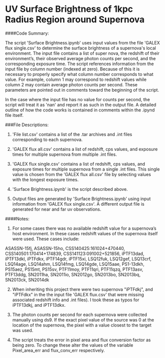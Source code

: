 # UV Surface Brightness of 1kpc Radius Region around Supernova

####Code Summary:

The script 'Surface Brightness.ipynb' uses input values from the file 'GALEX flux single.csv' to determine the surface brightness of a supernova's local environment. The input file contains a list of super nova, the redshift of their environment’s, their observed average photon counts per second, and the corresponding exposure time. The script references information from the input file by column number (indexed at zero). Because of this it is necessary to properly specify what column number corresponds to what value. For example, column 1 may correspond to redshift values while column 2 may contain average photon counts per second. These parameters are pointed out in comments toward the beginning of the script.

In the case where the input file has no value for counts per second, the script will treat it as 'nan' and report it as such in the output file. A detailed outline of how the code works is contained in comments within the .ipynd file itself.

###File Descriptions:
  1. 'File list.csv' contains a list of the .tar archives and .int files corresponding to each supernova.

  2. 'GALEX flux all.csv' contains a list of redshift, cps values, and exposure times for multiple supernova from multiple .int files.
  
  3. 'GALEX flux single.csv' contains a list of redshift, cps values, and exposure times for multiple supernova from a single .int files. This single value is chosen from the 'GALEX flux all.csv' file by selecting values with the longest exposure times.
  
  4. 'Surface Brightness.ipynb' is the script described above.
  
  5. Output files are generated by 'Surface Brightness.ipynb' using input information from 'GALEX flux single.csv'. A different output file is generated for near and far uv observations.
  
####Notes:

1. For some cases there was no available redshift value for a supernova’s host environment. In these cases redshift values of the supernova itself were used. These cases include:

  ASASSN-15fj, ASASSN-15ho, CSS140425:161024+470440, CSS140501:170414+174839, CSS141123:091002+521856, iPTF13dad, iPTF13dkl, iPTFdkx, iPTF14gdr, iPTF15xi, LSQ12fuk, LSQ12gef, LSQ13crf, LSQ14age, LSQ14ahm, LSQ14fmg, LSQ14gde, LSQ15aae, PS1-13dkh, PS15aez, PS15mt, PS15sv, PTF11moy, PTF11qri, PTF11qzq, PTF13asv, PTF13ddg, SN2011ha, SN2011io, SN2012go, SN2013bo, SN2013bq, SN2013ck, SN2014dk

2. When inheriting this project there were two supernova "iPTFdkj", and "iPTFdkx" in the the input file 'GALEX flux.csv' that were missing associated redshift info and .int files). I took these as typos for iPTF13dkj, and iPTF13dkx.

3. The photon counts per second for each supernova were collected manually using ds9. If the exact pixel value of the source was 0 at the location of the supernova, the pixel with a value closest to the target was used. 

5. The script treats the error in pixel area and flux conversion factor as being zero. To change these alter the values of the variable Pixel_area_err and flux_conv_err respectively. 
